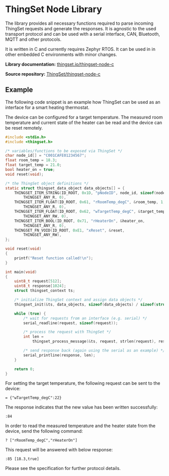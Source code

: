 # ThingSet Node Library

The library provides all necessary functions required to parse incoming ThingSet requests and generate the responses. It is agnostic to the used transport protocol and can be used with a serial interface, CAN, Bluetooth, MQTT and other protocols.

It is written in C and currently requires Zephyr RTOS. It can be used in in other embedded C environments with minor changes.

**Library documentation:** [thingset.io/thingset-node-c](https://thingset.io/thingset-node-c/)

**Source repository:** [ThingSet/thingset-node-c](https://github.com/ThingSet/thingset-node-c)

## Example

The following code snippet is an example how ThingSet can be used as an interface for a smart heating thermostat.

The device can be configured for a target temperature. The measured room temperature and current state of the heater can be read and the device can be reset remotely.

```c
#include <stdio.h>
#include <thingset.h>

/* variables/functions to be exposed via ThingSet */
char node_id[] = "C001CAFE01234567";
float room_temp = 18.3;
float target_temp = 21.0;
bool heater_on = true;
void reset(void);

/* the ThingSet object definitions */
static struct thingset_data_object data_objects[] = {
    THINGSET_ITEM_STRING(ID_ROOT, 0x1D, "pNodeID", node_id, sizeof(node_id),
        THINGSET_ANY_R, 0),
    THINGSET_ITEM_FLOAT(ID_ROOT, 0x61, "rRoomTemp_degC", &room_temp, 1,
        THINGSET_ANY_R, 0),
    THINGSET_ITEM_FLOAT(ID_ROOT, 0x62, "wTargetTemp_degC", &target_temp, 1,
        THINGSET_ANY_RW, 0),
    THINGSET_ITEM_BOOL(ID_ROOT, 0x71, "rHeaterOn", &heater_on,
        THINGSET_ANY_R, 0),
    THINGSET_FN_VOID(ID_ROOT, 0xE1, "xReset", &reset,
        THINGSET_ANY_RW),
};

void reset(void)
{
    printf("Reset function called!\n");
}

int main(void)
{
    uint8_t request[512];
    uint8_t response[1024];
    struct thingset_context ts;

    /* initialize ThingSet context and assign data objects */
    thingset_init(&ts, data_objects, sizeof(data_objects) / sizeof(struct thingset_data_object));

    while (true) {
        /* wait for requests from an interface (e.g. serial) */
        serial_readline(request, sizeof(request));

        /* process the request with ThingSet */
        int len =
            thingset_process_message(&ts, request, strlen(request), response, sizeof(response));

        /* send response back (again using the serial as an example) */
        serial_printline(response, len);
    }

    return 0;
}
```

For setting the target temperature, the following request can be sent to the device:

```
= {"wTargetTemp_degC":22}
```

The response indicates that the new value has been written successfully:

```
:84
```

In order to read the measured temperature and the heater state from the device, send the following command:

```
? ["rRoomTemp_degC","rHeaterOn"]
```

This request will be answered with below response:

```
:85 [18.3,true]
```

Please see the specification for further protocol details.
